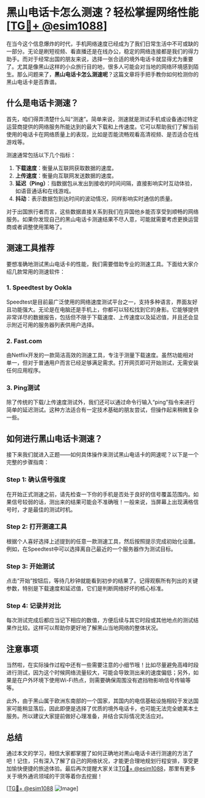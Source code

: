 # 黑山电话卡怎么测速？轻松掌握网络性能[[TG💪+ @esim1088](https://t.me/s/esim1088)]

在当今这个信息爆炸的时代，手机网络速度已经成为了我们日常生活中不可或缺的一部分。无论是刷短视频、看直播还是在线办公，稳定的网络连接都是我们的得力助手。而对于经常出国的朋友来说，选择一张合适的境外电话卡就显得尤为重要了。尤其是像黑山这样的小众旅行目的地，很多人可能会对当地的网络环境感到陌生。那么问题来了，**黑山电话卡怎么测速呢**？这篇文章将手把手教你如何检测你的黑山电话卡是否靠谱。

## 什么是电话卡测速？

首先，咱们得弄清楚什么叫“测速”。简单来说，测速就是测试手机或设备通过特定运营商提供的网络服务所能达到的最大下载和上传速度。它可以帮助我们了解当前使用的电话卡在网络质量上的表现，比如是否能流畅观看高清视频、是否适合在线游戏等。

测速通常包括以下几个指标：

1. **下载速度**：衡量从互联网获取数据的速度。
2. **上传速度**：衡量向互联网发送数据的速度。
3. **延迟（Ping）**：指数据包从发出到接收的时间间隔，直接影响实时互动体验，如语音通话和在线游戏。
4. **抖动**：表示数据包到达时间的波动情况，同样影响实时通信的质量。

对于出国旅行者而言，这些数据直接关系到我们在异国他乡能否享受到顺畅的网络服务。如果你发现自己的黑山电话卡测速结果不尽人意，可能就需要考虑更换运营商或者调整使用策略了。

## 测速工具推荐

要想准确地测试黑山电话卡的性能，我们需要借助专业的测速工具。下面给大家介绍几款常用的测速软件：

### 1. Speedtest by Ookla
Speedtest是目前最广泛使用的网络速度测试平台之一，支持多种语言，界面友好且功能强大。无论是在电脑还是手机上，你都可以轻松找到它的身影。它能够提供非常详尽的数据报告，包括但不限于下载速度、上传速度以及延迟值，并且还会显示附近可用的服务器列表供用户选择。

### 2. Fast.com
由Netflix开发的一款简洁高效的测速工具，专注于测量下载速度。虽然功能相对单一，但对于普通用户而言已经足够满足需求。打开网页即可开始测试，无需安装任何应用程序。

### 3. Ping测试
除了传统的下载/上传速度测试外，我们还可以通过命令行输入“ping”指令来进行简单的延迟测试。这种方法适合有一定技术基础的朋友尝试，但操作起来稍微复杂一些。

## 如何进行黑山电话卡测速？

接下来我们就进入正题——如何具体操作来测试黑山电话卡的网速呢？以下是一个完整的步骤指南：

### Step 1: 确认信号强度
在开始正式测速之前，请先检查一下你的手机是否处于良好的信号覆盖范围内。如果信号较弱的话，测出来的结果可能会不准确哦！一般来说，当屏幕上出现满格信号时，才是最佳的测试时机。

### Step 2: 打开测速工具
根据个人喜好选择上述提到的任意一款测速工具，然后按照提示完成初始化设置。例如，在Speedtest中可以选择离自己最近的一个服务器作为测试目标。

### Step 3: 开始测试
点击“开始”按钮后，等待几秒钟就能看到初步的结果了。记得观察所有列出的关键参数，特别是下载速度和延迟值，它们是判断网络好坏的核心标准。

### Step 4: 记录并对比
每次测试完成后都应当记下相应的数值，方便后续与其它时段或其他地点的测试结果作比较。这样可以帮助你更好地了解黑山当地网络的整体状况。

## 注意事项

当然啦，在实际操作过程中还有一些需要注意的小细节哦！比如尽量避免高峰时段进行测试，因为这个时候网络流量较大，可能会导致测出来的速度偏低；另外，如果是在户外环境下使用Wi-Fi热点，则需要确保周围没有遮挡物影响信号传输等等。

此外，由于黑山属于欧洲东南部的一个国家，其国内的电信基础设施相较于发达国家可能稍显落后，因此即便是选择了优质的境外电话卡，也可能无法完全媲美本土服务。所以建议大家提前做好心理准备，并结合实际情况灵活应对。

## 总结

通过本文的学习，相信大家都掌握了如何正确地对黑山电话卡进行测速的方法了吧！记住，只有深入了解了自己的网络状况，才能更合理地规划行程安排，享受更加愉快便捷的旅途体验。最后再次提醒大家关注[TG💪+ @esim1088](https://t.me/s/esim1088)，那里有更多关于境外通讯领域的干货等着你去挖掘！

[[TG💪+ @esim1088](https://t.me/s/esim1088) ![Image](https://i.postimg.cc/4NQfJmqS/Snipaste-2025-05-13-00-14-12.png)]